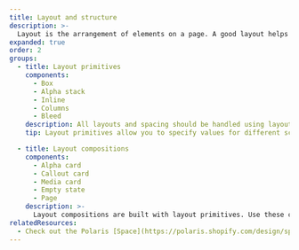 ```yaml
---
title: Layout and structure
description: >-
  Layout is the arrangement of elements on a page. A good layout helps merchants understand and find information to complete their goals. Learn how to use Polaris layout primitives to build a wide range of layouts.
expanded: true
order: 2
groups:
  - title: Layout primitives
    components:
      - Box
      - Alpha stack
      - Inline
      - Columns
      - Bleed
    description: All layouts and spacing should be handled using layout primitives. This keeps our components simple, flexible and composable.
    tip: Layout primitives allow you to specify values for different screen sizes. Check out the layout primitives for information on how responsive props apply to each component.

  - title: Layout compositions
    components:
      - Alpha card
      - Callout card
      - Media card
      - Empty state
      - Page
    description: >-
      Layout compositions are built with layout primitives. Use these components to build common layouts in the admin with the help of sensible defaults.
relatedResources:
  - Check out the Polaris [Space](https://polaris.shopify.com/design/space) guidelines to understand how to apply the Polaris spacing scale.
---
```

